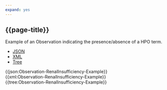 ```yaml
---
expand: yes
---
```


## {{page-title}}

Example of an Observation indicating the presence/absence of a HPO term.

<div class="nhsd-!t-margin-bottom-6">
  <ul class="nav nav-tabs" role="tablist">
        <li role="presentation" class="active">
            <a href="#JSON-O-RI-E" role="tab" data-toggle="tab">JSON</a>
        </li>
         <li role="presentation">
            <a href="#XML-O-RI-E" role="tab" data-toggle="tab">XML</a>
        </li>
        <li role="presentation">
            <a href="#Tree-O-RI-E" role="tab" data-toggle="tab">Tree</a>
        </li>
  </ul>
    
  <div class="tab-content snippet">
    <div id="JSON-O-RI-E" role="tabpanel" class="tab-pane active">
{{json:Observation-RenalInsufficiency-Example}}
    </div>
    <div id="XML-O-RI-E" role="tabpanel" class="tab-pane">
{{xml:Observation-RenalInsufficiency-Example}}
    </div>
    <div id="Tree-O-RI-E" role="tabpanel" class="tab-pane">
{{tree:Observation-RenalInsufficiency-Example}}
    </div>
  </div>
</div>

